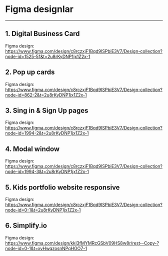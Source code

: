 # Figma designlar
<hr>

## 1. Digital Business Card

Figma design: https://www.figma.com/design/c8rczxjF1Bqd9lSPbiE3V7/Design-collection?node-id=1525-51&t=2u8rKyDNP1jx1Z2x-1

## 2. Pop up cards

Figma design: https://www.figma.com/design/c8rczxjF1Bqd9lSPbiE3V7/Design-collection?node-id=862-2&t=2u8rKyDNP1jx1Z2x-1

## 3. Sing in & Sign Up pages

Figma design: https://www.figma.com/design/c8rczxjF1Bqd9lSPbiE3V7/Design-collection?node-id=1994-2&t=2u8rKyDNP1jx1Z2x-1

## 4. Modal window

Figma design: https://www.figma.com/design/c8rczxjF1Bqd9lSPbiE3V7/Design-collection?node-id=1994-3&t=2u8rKyDNP1jx1Z2x-1

## 5. Kids portfolio website responsive

Figma design: https://www.figma.com/design/c8rczxjF1Bqd9lSPbiE3V7/Design-collection?node-id=0-1&t=2u8rKyDNP1jx1Z2x-1

## 6. Simplify.io

Figma design: https://www.figma.com/design/kkI3fMYMRcGSbV09HS8w8r/rest--Copy-?node-id=0-1&t=xvHwqzosnNPqHGO7-1

